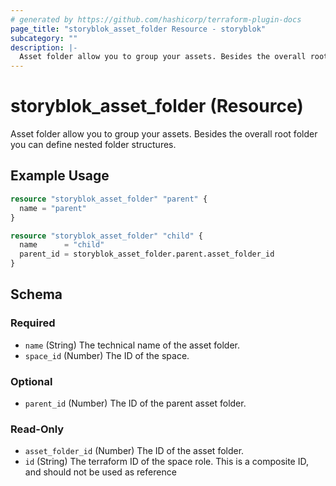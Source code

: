 ```yaml
---
# generated by https://github.com/hashicorp/terraform-plugin-docs
page_title: "storyblok_asset_folder Resource - storyblok"
subcategory: ""
description: |-
  Asset folder allow you to group your assets. Besides the overall root folder you can define nested folder structures.
---
```


# storyblok_asset_folder (Resource)

Asset folder allow you to group your assets. Besides the overall root folder you can define nested folder structures.

## Example Usage

```terraform
resource "storyblok_asset_folder" "parent" {
  name = "parent"
}

resource "storyblok_asset_folder" "child" {
  name      = "child"
  parent_id = storyblok_asset_folder.parent.asset_folder_id
}
```

<!-- schema generated by tfplugindocs -->
## Schema

### Required

- `name` (String) The technical name of the asset folder.
- `space_id` (Number) The ID of the space.

### Optional

- `parent_id` (Number) The ID of the parent asset folder.

### Read-Only

- `asset_folder_id` (Number) The ID of the asset folder.
- `id` (String) The terraform ID of the space role. This is a composite ID, and should not be used as reference
